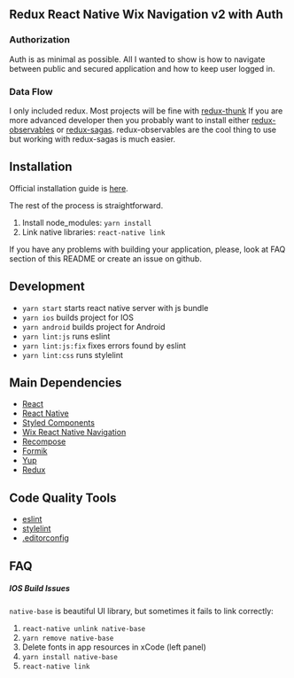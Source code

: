 ## Redux React Native Wix Navigation v2 with Auth

### Authorization

Auth is as minimal as possible. All I wanted to show is how to navigate between public and secured application and how to keep user logged in.

### Data Flow

I only included redux. Most projects will be fine with [redux-thunk](https://github.com/gaearon/redux-thunk) If you are more advanced developer then you probably want to install either [redux-observables](https://github.com/redux-observable/redux-observable) or [redux-sagas](https://github.com/redux-saga/redux-saga). redux-observables are the cool thing to use but working with redux-sagas is much easier.

## Installation

Official installation guide is [here](https://facebook.github.io/react-native/docs/getting-started.html).

The rest of the process is straightforward.

 1) Install node_modules: `yarn install`
 2) Link native libraries: `react-native link`
 
If you have any problems with building your application, please, look at FAQ section of this README or create an issue on github.
 
## Development

- `yarn start` starts react native server with js bundle
- `yarn ios` builds project for IOS
- `yarn android` builds project for Android
- `yarn lint:js` runs eslint
- `yarn lint:js:fix` fixes errors found by eslint
- `yarn lint:css` runs stylelint
 
## Main Dependencies

* [React](https://github.com/facebook/react)
* [React Native](https://github.com/facebook/react-native)
* [Styled Components](https://github.com/styled-components/styled-components)
* [Wix React Native Navigation](https://github.com/wix/react-native-navigation)
* [Recompose](https://github.com/acdlite/recompose)
* [Formik](https://github.com/jaredpalmer/formik)
* [Yup](https://github.com/jquense/yup)
* [Redux](http://redux.js.org)

## Code Quality Tools

* [eslint](https://github.com/eslint/eslint)
* [stylelint](https://github.com/stylelint/stylelint)
* [.editorconfig](http://editorconfig.org/)

## FAQ

##### IOS Build Issues

`native-base` is beautiful UI library, but sometimes it fails to link correctly:

1) `react-native unlink native-base`
2) `yarn remove native-base`
3) Delete fonts in app resources in xCode (left panel)
4) `yarn install native-base`
5) `react-native link`
